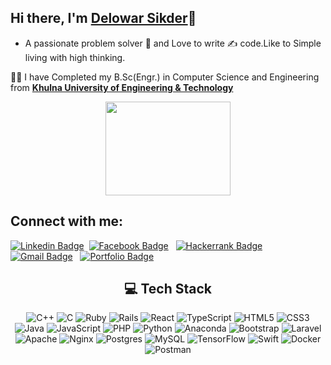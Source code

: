 ## Hi there, I'm [Delowar Sikder](https://delowarsikder.github.io/)👋
- A passionate problem solver 🚀 and Love to write ✍ code.Like to Simple living with high thinking.

👨‍🎓 I have Completed my B.Sc(Engr.) in Computer Science and Engineering from  **[Khulna University of Engineering & Technology](http://www.kuet.ac.bd/cse)** 

<div align="center">
<img width="200px" height="150px" src="https://user-images.githubusercontent.com/21988951/98481083-000cbf80-2222-11eb-9b3f-31e4235a009d.gif" >
</div>

<div>

## Connect with me:
[![Linkedin Badge](https://img.shields.io/badge/-DelowarSikder-blue?style=flat&logo=Linkedin&logoColor=white&link=https://www.linkedin.com/in/delowarsikder/)](https://www.linkedin.com/in/delowarsikder/)&nbsp;&nbsp;[![Facebook Badge](https://img.shields.io/badge/-DelowarSikder-1ca0f1?style=flat&labelColor=1ca0f1&logo=facebook&logoColor=white&link=https://facebook.com/delowarsikder.108)](https://facebook.com/delowarsikder.108)&nbsp;&nbsp; [![Hackerrank Badge](https://img.shields.io/badge/-Delowar094-03a57a?style=flat&labelColor=000000&logo=hackerrank&link=https://www.hackerrank.com/delowar094/)](https://www.hackerrank.com/delowar094)&nbsp;&nbsp; [![Gmail Badge](https://img.shields.io/badge/-delowarsikder099@gmail.com-c14438?style=flat&logo=Gmail&logoColor=white&link=mailto:delowarsikder099@gmail.com)](mailto:delowarsikder099@gmail.com)&nbsp;&nbsp;  [![Portfolio Badge](https://img.shields.io/badge/-delowarsikder.github.io-green?style=flat&logo=html5&logoColor=white&link=https://delowarsikder.github.io)](https://delowarsikder.github.io)

</div>

<div>
<h2 align="center">
💻 Tech Stack
</h2>

<div align="center">

<span>![C++](https://img.shields.io/badge/c++-%2300599C.svg?style=flat&logo=c%2B%2B&logoColor=white)</span>
<span> ![C](https://img.shields.io/badge/c-%2300599C.svg?style=badge&logo=c&logoColor=white)</span>
<span>![Ruby](https://img.shields.io/badge/ruby-%23CC342D.svg?style=&logo=ruby&logoColor=white)</span>
<span>![Rails](https://img.shields.io/badge/rails-%23CC0000.svg?style=badge&logo=ruby-on-rails&logoColor=white)</span>
<span>![React](https://img.shields.io/badge/react-%2320232a.svg?style=badge&logo=react&logoColor=%2361DAFB)</span>
<span>![TypeScript](https://img.shields.io/badge/typescript-%23007ACC.svg?style=badge&logo=typescript&logoColor=white)</span>
<span>![HTML5](https://img.shields.io/badge/html5-%23E34F26.svg?style=badge&logo=html5&logoColor=white)</span>
<span>![CSS3](https://img.shields.io/badge/css3-%231572B6.svg?style=badge&logo=css3&logoColor=white)</span>
<span>![Java](https://img.shields.io/badge/java-%23ED8B00.svg?style=badge&logo=java&logoColor=white)</span>
<span>![JavaScript](https://img.shields.io/badge/javascript-%23323330.svg?style=badge&logo=javascript&logoColor=%23F7DF1E)</span>
<span>![PHP](https://img.shields.io/badge/php-%23777BB4.svg?style=badge&logo=php&logoColor=white) </span>
<span>![Python](https://img.shields.io/badge/python-3670A0?style=badge&logo=python&logoColor=ffdd54)</span>
<span>![Anaconda](https://img.shields.io/badge/Anaconda-%2344A833.svg?style=badge&logo=anaconda&logoColor=white) </span>
<span>![Bootstrap](https://img.shields.io/badge/bootstrap-%23563D7C.svg?style=badge&logo=bootstrap&logoColor=white) </span>
<span> ![Laravel](https://img.shields.io/badge/laravel-%23FF2D20.svg?style=badge&logo=laravel&logoColor=white)</span>
<span> ![Apache](https://img.shields.io/badge/apache-%23D42029.svg?style=badge&logo=apache&logoColor=white)</span>
<span> ![Nginx](https://img.shields.io/badge/nginx-%23009639.svg?style=badge&logo=nginx&logoColor=white) </span>
<span>![Postgres](https://img.shields.io/badge/postgres-%23316192.svg?style=badge&logo=postgresql&logoColor=white)</span>
<span> ![MySQL](https://img.shields.io/badge/mysql-%2300f.svg?style=badge&logo=mysql&logoColor=white) </span>
<span> ![TensorFlow](https://img.shields.io/badge/TensorFlow-%23FF6F00.svg?style=badge&logo=TensorFlow&logoColor=white)</span>
<span>![Swift](https://img.shields.io/badge/swift-F54A2A?style=badge&logo=swift&logoColor=white)</span>
<span>![Docker](https://img.shields.io/badge/docker-%230db7ed.svg?style=badge&logo=docker&logoColor=white) </span>
<span>![Postman](https://img.shields.io/badge/Postman-FF6C37?style=badge&logo=postman&logoColor=white)
</div>
</div>

<!-- https://ileriayo.github.io/markdown-badges/ -->

<!-- - 💼 Status - Actively looking for job opportunities in Software Industries. -->
<!-- - 🔭 I’m currently working on - [Hacker Rank problem solving.](https://www.hackerrank.com/delowar094) -->
<!-- - 🌱 I’m currently learning - [Angular](https://angular.io/) -->
<!-- - 👯 I’m looking to collaborate on -Full Stack Developement/ ML / DL / AI projects. -->
<!-- - 🤔 I’m looking for help with - [Django Project.](https://www.djangoproject.com/) -->
<!-- - 🎯 2021 Goals: Contribute more to Open Source projects. -->
<!-- - 💬 Ask me about - Machine Learning, Image Processing, Networking. -->
<!-- - 📫 How to reach me: [LinkedIn](https://www.linkedin.com/in/delowarsikder/) -->

<!-- ![Delowar's github stats](https://github-readme-stats.vercel.app/api?username=delowarsikder&show_icons=true&theme=merko) -->
<!-- <img src="https://github-readme-streak-stats.herokuapp.com/?user=delowarsikder&theme=merko" alt="delowarsikder"/>  -->
<!-- ## Contribution Graph
<p><img align="left" src="https://activity-graph.herokuapp.com/graph?username=delowarsikder&theme=github" alt="delowarsikder" /></p>  -->

<!-- [![Top Langs](https://github-readme-stats.vercel.app/api/top-langs/?username=delowarsikder)](https://github.com/delowarsikder/github-readme-stats) -->


<!-- <a href="https://github.com/delowarsikder">
  <img align="center" src="https://github-readme-stats.vercel.app/api?username=delowarsikder&show_icons=true&theme=merko" />
</a> 

<a href="https://github.com/delowarsikder">
  <img align="center" src="https://github-readme-stats.vercel.app/api/top-langs/?username=delowarsikder" />
</a> -->




<!-- ### Profile View -->
<!-- ![Profile views](https://gpvc.arturio.dev/delowarsikder) -->
